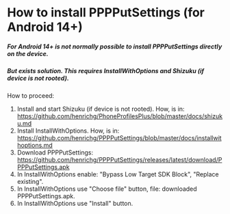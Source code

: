 How to install PPPPutSettings (for Android 14+)
===============================================

##### For Android 14+ is not normally possible to install PPPPutSettings directly on the device.
##### But exists solution. This requires InstallWithOptions and Shizuku (if device is not rooted).

How to proceed:
1. Install and start Shizuku (if device is not rooted). How, is in: https://github.com/henrichg/PhoneProfilesPlus/blob/master/docs/shizuku.md
2. Install InstallWithOptions. How, is in: https://github.com/henrichg/PPPPutSettings/blob/master/docs/installwithoptions.md
3. Download PPPPutSettings: https://github.com/henrichg/PPPPutSettings/releases/latest/download/PPPPutSettings.apk
4. In InstallWithOptions enable: "Bypass Low Target SDK Block", "Replace existing".
5. In InstallWithOptions use "Choose file" button, file: downloaded PPPPutSettings.apk.
6. In InstallWithOptions use "Install" button.


